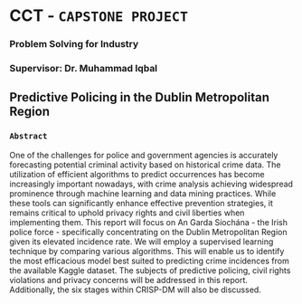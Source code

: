 # **CCT** - `CAPSTONE PROJECT`
### Problem Solving for Industry
### Supervisor: Dr. Muhammad Iqbal

## **Predictive Policing in the Dublin Metropolitan Region**
### `Abstract`
One of the challenges for police and government agencies is accurately forecasting potential criminal activity based on historical crime data. The utilization of efficient algorithms to predict occurrences has become increasingly important nowadays, with crime analysis achieving widespread prominence through machine learning and data mining practices. While these tools can significantly enhance effective prevention strategies, it remains critical to uphold privacy rights and civil liberties when implementing them. This report will focus on An Garda Síochána - the Irish police force - specifically concentrating on the Dublin Metropolitan Region given its elevated incidence rate. We will employ a supervised learning technique by comparing various algorithms. This will enable us to identify the most efficacious model best suited to predicting crime incidences from the available Kaggle dataset. The subjects of predictive policing, civil rights violations and privacy concerns will be addressed in this report. Additionally, the six stages within CRISP-DM will also be discussed.

